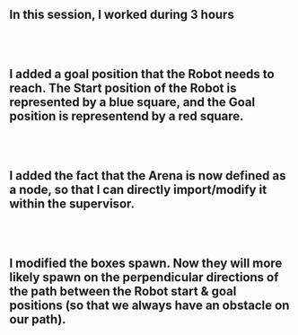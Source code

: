 ## **In this session, I worked during 3 hours**
<br> <br>

## I added a goal position that the Robot needs to reach. The Start position of the Robot is represented by a blue square, and the Goal position is representend by a red square.
<br><br>

## I added the fact that the Arena is now defined as a node, so that I can directly import/modify it within the supervisor.
<br><br>

## I modified the boxes spawn. Now they will more likely spawn on the perpendicular directions of the path between the Robot start & goal positions (so that we always have an obstacle on our path).
<br>